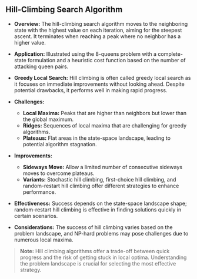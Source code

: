 ## Hill-Climbing Search Algorithm

- **Overview:** The hill-climbing search algorithm moves to the neighboring state with the highest value on each iteration, aiming for the steepest ascent. It terminates when reaching a peak where no neighbor has a higher value.

- **Application:** Illustrated using the 8-queens problem with a complete-state formulation and a heuristic cost function based on the number of attacking queen pairs.

- **Greedy Local Search:** Hill climbing is often called greedy local search as it focuses on immediate improvements without looking ahead. Despite potential drawbacks, it performs well in making rapid progress.

- **Challenges:**
  - **Local Maxima:** Peaks that are higher than neighbors but lower than the global maximum.
  - **Ridges:** Sequences of local maxima that are challenging for greedy algorithms.
  - **Plateaus:** Flat areas in the state-space landscape, leading to potential algorithm stagnation.

- **Improvements:**
  - **Sideways Move:** Allow a limited number of consecutive sideways moves to overcome plateaus.
  - **Variants:** Stochastic hill climbing, first-choice hill climbing, and random-restart hill climbing offer different strategies to enhance performance.

- **Effectiveness:** Success depends on the state-space landscape shape; random-restart hill climbing is effective in finding solutions quickly in certain scenarios.

- **Considerations:** The success of hill climbing varies based on the problem landscape, and NP-hard problems may pose challenges due to numerous local maxima.

> **Note:** Hill climbing algorithms offer a trade-off between quick progress and the risk of getting stuck in local optima. Understanding the problem landscape is crucial for selecting the most effective strategy.
